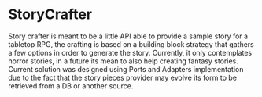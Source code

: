 # StoryCrafter

Story crafter is meant to be a little API able to provide a sample story for a tabletop RPG, the crafting is based on a building block strategy that gathers a few options in order to generate the story. 
Currently, it only contemplates horror stories, in a future its mean to also help creating fantasy stories.
Current solution was designed using Ports and Adapters implementation due to the fact that the story pieces provider may evolve its form to be retrieved from a DB or another source.